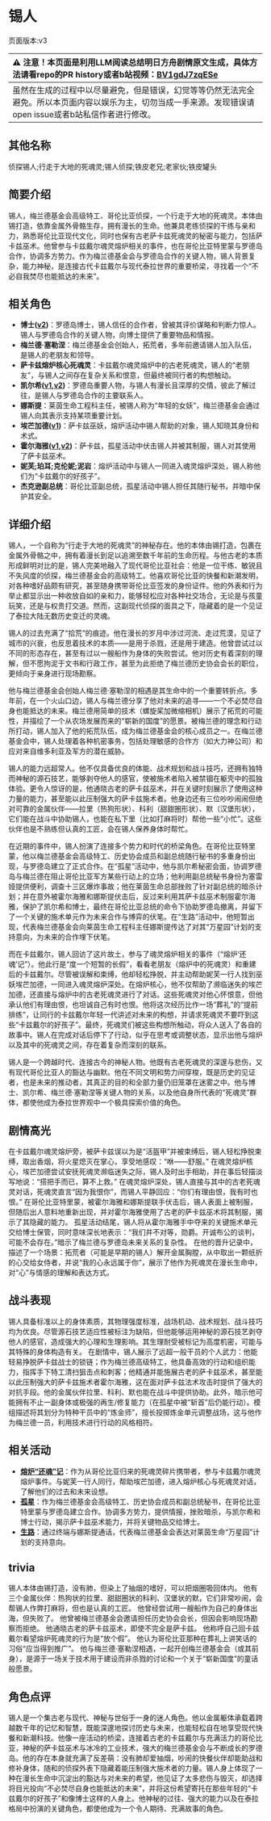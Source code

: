 # 锡人
页面版本:v3
 

| :warning: 注意！本页面是利用LLM阅读总结明日方舟剧情原文生成，具体方法请看repo的PR history或者b站视频：[BV1gdJ7zqESe](https://www.bilibili.com/video/BV1gdJ7zqESe/)         |
|:----------------------------|
| 虽然在生成的过程中以尽量避免，但是错误，幻觉等等仍然无法完全避免。所以本页面内容以娱乐为主，切勿当成一手来源。发现错误请open issue或者b站私信作者进行修改。|



## 其他名称
侦探锡人;行走于大地的死魂灵;锡人侦探;铁皮老兄;老家伙;铁皮罐头
## 简要介绍
锡人，梅兰德基金会高级特工、哥伦比亚侦探，一个行走于大地的死魂灵。本体由锡打造，依靠金属外骨骼生存，拥有漫长的生命。他兼具老练侦探的干练与亲和力，熟悉哥伦比亚现代文化，同时也保有古老萨卡兹死魂灵的秘密与能力，包括萨卡兹巫术。他曾参与卡兹戴尔魂灵熔炉相关的事件，也在哥伦比亚特里蒙与罗德岛合作，协调多方势力。作为梅兰德基金会与罗德岛合作的关键人物，锡人背景复杂，能力神秘，是连接古代卡兹戴尔与现代泰拉世界的重要桥梁，寻找着一个“不必自我焚尽也能抵达的未来”。
## 相关角色
-   **博士([v2](extended_char_bo_shi.md))**：罗德岛博士，锡人信任的合作者，曾被其评价谋略和判断力惊人。锡人与罗德岛合作的关键人物，向博士提供了重要物品和情报。
-   **梅兰德·塞勒涅**：梅兰德基金会创始人，拓荒者，多年前邀请锡人加入队伍，是锡人的老朋友和领导。
-   **萨卡兹熔炉核心死魂灵**：卡兹戴尔魂灵熔炉中的古老死魂灵，锡人的“老朋友”，与锡人之间存在复杂关系和恨意，但最终被同行者的构想触动。
-   **凯尔希([v1](../chars/char_003_kalts.md),[v2](char_003_kalts.md))**：罗德岛重要人物，与锡人有漫长且深厚的交情，彼此了解过往，是锡人与罗德岛合作的主要联系人。
-   **娜斯提**：莱茵生命工程科主任，被锡人称为“年轻的女妖”，梅兰德基金会通过锡人向其表示支持某项重要计划。
-   **埃芒加德([v1](../chars/extended_char_ai_mang_jia_de.md))**：萨卡兹巫妖，熔炉活动中锡人帮助的对象，锡人知晓其身份和术式。
-   **霍尔海雅([v1](../chars/char_4027_heyak.md),[v2](char_4027_heyak.md))**：萨卡兹，孤星活动中伏击锡人并被其制服，锡人对其使用了萨卡兹巫术。
-   **妮芙;珀耳;克伦妮;泥岩**：熔炉活动中与锡人一同进入魂灵熔炉深处，锡人称他们为“卡兹戴尔的好孩子”。
-   **杰克逊副总统**：哥伦比亚副总统，孤星活动中锡人担任其随行秘书，并暗中保护其安全。
## 详细介绍
锡人，一个自称为“行走于大地的死魂灵”的神秘存在。他的本体由锡打造，包裹在金属外骨骼之中，拥有着漫长到足以追溯至数千年前的生命历程。与他古老的本质形成鲜明对比的是，锡人完美地融入了现代哥伦比亚社会：他是一位干练、敏锐且不失风度的侦探，梅兰德基金会的高级特工。他喜欢哥伦比亚的快餐和新潮发明，对各种嗜好品颇有研究，甚至随身携带哥伦比亚签发的身份证件。他的外表和行为举止都显示出一种收放自如的亲和力，能够轻松应对各种社交场合，无论是与孩童玩笑，还是与权贵打交道。然而，这副现代侦探的面具之下，隐藏着的是一个见证了泰拉大陆无数历史变迁的灵魂。

锡人的过去充满了“拾荒”的痕迹。他在漫长的岁月中涉过河流、走过荒漠，见证了城市的兴衰，也反思着技术的本质——是用于杀戮，还是用于建造。他曾尝试过以不同的形态存在，甚至有过以一艘船作为身体的失败尝试。他对历史有着深刻的理解，但不愿拘泥于文书和行政工作，甚至为此拒绝了梅兰德历史协会会长的职位，更倾向于亲身进行现场勘察。

他与梅兰德基金会创始人梅兰德·塞勒涅的相遇是其生命中的一个重要转折点。多年前，在一个火山口边，锡人与梅兰德分享了他对未来的追寻——一个不必焚尽自身也能抵达的未来。梅兰德用简单的技术（螺旋桨加微缩相机）展示了拓荒的可能性，并描绘了一个从农场发展而来的“崭新的国度”的愿景。被梅兰德的理念和行动所打动，锡人加入了他的拓荒队伍，成为梅兰德基金会的核心成员之一。在梅兰德基金会中，锡人处理着各种机密事务，包括处理敏感的合作方（如大力神公司）和应对来自维多利亚及军方的潜在威胁。

锡人的能力远超常人。他不仅具备优良的体能、战术规划和战斗技巧，还拥有独特而神秘的源石技艺，能够剥夺他人的感官，使被施术者陷入被禁锢在躯壳中的孤独体验。更令人惊讶的是，他通晓古老的萨卡兹巫术，并在关键时刻展示了使用这种力量的能力，甚至能以此压制强大的萨卡兹施术者。他身边还有三位吵吵闹闹但绝对可靠的金属伙伴——拉里（热狗形状）、科利（甜甜圈形状）、默（汉堡形状），它们能在战斗中协助锡人，也能在私下里（比如打麻将时）帮他一些“小忙”。这些伙伴也是不熟练但认真的工匠，会在锡人保养身体时帮忙。

在近期的事件中，锡人扮演了连接多个势力和时代的桥梁角色。在哥伦比亚特里蒙，他以梅兰德基金会高级特工、历史协会成员和副总统随行秘书的多重身份出现，与罗德岛建立了正式合作。在“孤星”活动中，他与凯尔希秘密会面，协调罗德岛与梅兰德在阻止哥伦比亚军方某些行动上的立场；他利用副总统秘书身份为塞雷娅提供便利，调查十三区爆炸事故；他在莱茵生命总部挫败了针对副总统的暗杀计划；并在意外被霍尔海雅和娜斯提伏击后，反过来利用其萨卡兹巫术制服霍尔海雅，保护了凯尔希和博士，最终在哥伦比亚总统的命令下协助罗德岛撤离，并留下了一个关键的施术单元作为未来合作与博弈的伏笔。在“生路”活动中，他短暂出现，代表梅兰德基金会向莱茵生命工程科主任娜斯提传达了对其“万星园”计划的支持意向，为未来的合作埋下伏笔。

而在卡兹戴尔，锡人回访了这片故土，参与了魂灵熔炉相关的事件（“熔炉‘还魂’记”）。他此行是“度一个短暂的长假”，看看老朋友（熔炉中的死魂灵）和重建后的卡兹戴尔。尽管被误解和束缚，他却轻松挣脱，并主动帮助妮芙一行人找到巫妖埃芒加德，一同进入魂灵熔炉深处。在熔炉核心，他不仅帮助了濒临迷失的埃芒加德，还直接与熔炉中的古老死魂灵进行了对话。这些死魂灵对他心怀恨意，但他承认他们有理由恨，也坦诚自己有时也恨。他将这次经历比作一场“葬礼”的“提前排练”，让同行的卡兹戴尔年轻一代讲述对未来的构想，并请求死魂灵不要吓到这些“卡兹戴尔的好孩子”。最终，死魂灵们被这些构想所触动，将众人送入了各自的故事中。锡人在完成对话后停下了行动，似乎在思考或调整状态，显示出他与熔炉以及其中的死魂灵之间，存在着复杂而深刻的联系。

锡人是一个跨越时代、连接古今的神秘人物。他既有古老死魂灵的深邃与悲伤，又有现代哥伦比亚人的豁达与幽默。他在不同文明和势力间穿梭，既是历史的见证者，也是未来的推动者，其真正的目的和全部力量仍旧笼罩在迷雾之中。他与博士、凯尔希、梅兰德·塞勒涅等关键人物的关系，以及他自身所代表的“死魂灵”群体，都使他成为泰拉世界观中一个极具探索价值的角色。
## 剧情高光
在卡兹戴尔魂灵熔炉旁，被萨卡兹误以为是“活盔甲”并被束缚后，锡人轻松挣脱束缚，取出香烟，将火星熄灭在掌心，享受地感叹：“咻——舒服。”
在魂灵熔炉核心，埃芒加德尝试安抚死魂灵濒临迷失之际，锡人及时出手相助，并在事后轻描淡写地说：“搭把手而已，算不上救。”
在魂灵熔炉深处，锡人直接与其中的古老死魂灵对话，死魂灵直言“因为我恨你”，而锡人平静回应：“你们有理由恨，我有时也恨。”
在哥伦比亚特里蒙，被霍尔海雅和娜斯提联手伏击后，锡人表面上被制服，但随后出人意料地重新出现，并对霍尔海雅使用了古老的萨卡兹巫术将其制服，揭示了其隐藏的能力。
孤星活动结尾，锡人将从霍尔海雅手中夺来的关键施术单元交给博士保管，同时意味深长地表示：“我们并不对等，勋爵。开诚布公的谈判，可能不会存在。”暗示了梅兰德与罗德岛未来关系的复杂性。
在他的晋升记录中，描述了一个场景：拓荒者（可能是早期的锡人）解开金属胸膛，从中取出一颗纸折的心交给女侍者，并说“我的心永远属于你”，展示了他作为死魂灵在漫长生命中，对“心”与情感的理解和表达方式。
## 战斗表现
锡人具备标准以上的身体素质，其物理强度标准，战场机动、战术规划、战斗技巧均为优良。尽管源石技艺适应性被标注为缺陷，但他能够运用神秘的源石技艺剥夺他人的感官，造成强大的心理和生理影响。其生理耐受被标记为高度机密，可能与其特殊的身体构造有关。
在剧情中，锡人展示了远超一般干员的个人武力：他能轻易挣脱萨卡兹战士的锁链；作为梅兰德高级特工，他具备高效的行动和组织能力，指挥手下特工清扫狙击点和刺客；他精通并能施展古老的萨卡兹巫术，甚至能以此压制强大的萨卡兹施术者霍尔海雅，这在面对萨卡兹法术攻击时提供了强大的对抗手段。他的金属伙伴拉里、科利、默也能在战斗中提供协助。此外，暗示他可能拥有不止一副身体或极强的再生/修复能力（在孤星中被“斩首”后仍能行动）。模组描述将其划分为特种干员中的“炼金师”，擅长投掷炼金单元调整战场，这与他作为梅兰德一员，利用技术进行行动的风格相符。
## 相关活动
-   **[熔炉“还魂”记](../stories/act17mini.md)**：作为从哥伦比亚归来的死魂灵碎片携带者，参与卡兹戴尔魂灵熔炉事件。与妮芙一行人同行，帮助埃芒加德，进入熔炉核心与死魂灵对话，了解他们的过去和未来设想。
-   **[孤星](../stories/act25side.md)**：作为梅兰德基金会高级特工、历史协会成员和副总统秘书，在哥伦比亚特里蒙与罗德岛建立合作。协调多方势力，提供情报，挫败暗杀，与凯尔希和博士行动，揭示萨卡兹巫术能力，并将关键物品交给博士。
-   **[生路](../stories/act34side.md)**：通过终端与娜斯提通话，代表梅兰德基金会表达对莱茵生命“万星园”计划的支持意向。
## trivia
锡人本体由锡打造，没有肺，但染上了抽烟的嗜好，可以把烟圈吸回体内。
他有三个金属伙伴：热狗状的拉里、甜甜圈状的科利、汉堡状的默，它们非常吵闹，会帮锡人作弊打麻将，但也是认真的工匠。
他曾经尝试用一艘船作为自己的身体出海，但失败了。
他曾被梅兰德基金会邀请担任历史协会会长，但因会影响现场勘察而拒绝。
他通晓古老的萨卡兹巫术，即使不完全是萨卡兹。
他称呼自己回卡兹戴尔看望熔炉死魂灵的行为是“放个假”。
他认为哥伦比亚那种在葬礼上讲笑话的习俗“应当得到推广”。
他与梅兰德·塞勒涅相遇，一起开创梅兰德基金会（或其前身），是源于一场关于技术用于建设而非杀戮的讨论和一个关于“崭新国度”的童话般愿景。
## 角色点评
锡人是一个集古老与现代、神秘与世俗于一身的迷人角色。他以金属躯体承载着跨越数千年的记忆和智慧，既能深邃地探讨历史与未来，也能轻松自在地享受现代快餐和新潮科技。他像一座活动的桥梁，连接着古老的卡兹戴尔与充满活力的哥伦比亚，神秘的萨卡兹巫术与冰冷的工业技术，强大的梅兰德基金会与不断成长的罗德岛。他的存在本身就充满了反差萌：没有肺却爱抽烟，吵闹的快餐伙伴却能助战和修补身体，随和的侦探外表下隐藏着能压制强大施术者的力量。锡人身上体现了一种在漫长生命中沉淀出的豁达与对未来的希望，他见证了太多悲伤与毁灭，却选择将目光投向“不必焚尽自身也能抵达的未来”，并将这份希望寄托在那些年轻的“卡兹戴尔的好孩子”和像博士这样的人身上。他神秘的过往、强大的能力以及在泰拉格局中扮演的关键角色，都使他成为一个令人期待、充满故事的角色。